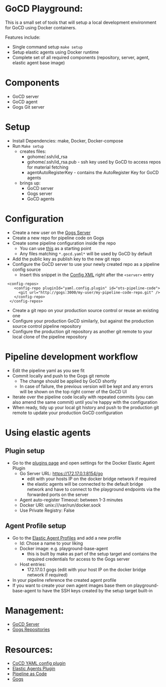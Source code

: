# GoCD Playground:

This is a small set of tools that will setup a local development environment for GoCD using Docker containers.

Features include:
* Single command setup `make setup`
* Setup elastic agents using Docker runtime
* Complete set of all required components (repository, server, agent, elastic agent base image)

# Components
* GoCD server
* GoCD agent
* Gogs Git server

# Setup
* Install Dependencies: make, Docker, Docker-compose
* Run `Make setup`
  * creates files:
    * gohome/.ssh/id_rsa
    * gohome/.ssh/id_rsa.pub - ssh key used by GoCD to access repos for material fetching
    * agentAutoRegisterKey - contains the AutoRegister Key for GoCD agents
  * brings up:
    * GoCD server
    * Gogs server
    * GoCD agents
    
# Configuration
* Create a new user on the [Gogs Server](http://localhost:3000)
* Create a new repo for pipeline code on Gogs
* Create some pipeline configuration inside the repo
   * You can use [this](https://github.com/tomzo/gocd-yaml-config-example/blob/master/ci.gocd.yaml) as a starting point
   * Any files matching `*.gocd.yaml*` will be used by GoCD by default
* Add the public key as publish key to the new git repo
* Configure the GoCD server to use your newly created repo as a pipeline config source
  * Insert this snippet in the [Config XML](http://localhost:8153/go/admin/config_xml/edit) right after the `<server>` entry
```
 <config-repos>
    <config-repo pluginId="yaml.config.plugin" id="ots-pipeline-code">
      <git url="http://gogs:3000/my-user/my-pipeline-code-repo.git" />
    </config-repo>
  </config-repos>
```
* Create a git repo on your production source control or reuse an existing one
* Configure your production GoCD similarly, but against the production source control pipeline repository
* Configure the production git repository as another git remote to your local clone of the pipeline repository

# Pipeline development workflow
* Edit the pipeline yaml as you see fit
* Commit locally and push to the Gogs git remote
  * The change should be applied by GoCD shortly
  * In case of failure, the previous version will be kept and any errors will be shown on the top right corner of the GoCD UI
* Iterate over the pipeline code locally with repeated commits (you can also amend the same commit) until you're happy with the configuration
* When ready, tidy up your local git history and push to the production git remote to update your production GoCD configuration

# Using elastic agents
## Plugin setup
* Go to the [plugins page](http://localhost:8153/go/admin/plugins) and open settings for the Docker Elastic Agent Plugin
  * Go Server URL: https://172.17.0.1:8154/go
    * edit with your hosts IP on the docker bridge network if required
    * the elastic agents will be connected to the default bridge network and have to connect to the playground endpoints via the forwarded ports on the server
  * Agent auto-register Timeout: between 1-3 minutes 
  * Docker URI: unix:///var/run/docker.sock
  * Use Private Registry: False

## Agent Profile setup
* Go to the [Elastic Agent Profiles](http://localhost:8153/go/admin/elastic_profiles) and add a new profile
  * Id: Chose a name to your liking
  * Docker image: e.g. playground-base-agent
    * this is built by make as part of the setup target and contains the required credentials for access to the Gogs server
  * Host entries:
    * 172.17.0.1 gogs (edit with your host IP on the docker bridge network if required)
* In your pipeline reference the created agent profile
* If you want to create your own agent images base them on playground-base-agent to have the SSH keys created by the setup target built-in

# Management:
* [GoCD Server](http://localhost:8153)
* [Gogs Repositories](http://localhost:3000)

# Resources:
* [CoCD YAML config plugin](https://github.com/tomzo/gocd-yaml-config-plugin)
* [Elastic Agents Plugin](https://github.com/gocd-contrib/docker-elastic-agents)
* [Pipeline as Code](https://docs.gocd.org/current/advanced_usage/pipelines_as_code.html)
* [Gogs](https://gogs.io)
